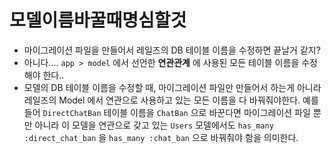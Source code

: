 # 모델이름바꿀때명심할것

* 마이그레이션 파일을 만들어서 레일즈의 DB 테이블 이름을 수정하면 끝날거 같지?
* 아니다.... `app > model` 에서 선언한 **연관관계** 에 사용된 모든 테이블 이름을 수정해야 한다..
* 모델의 DB 테이블 이름을 수정할 때, 마이그레이션 파일만 만들어서 하는게 아니라 레일즈의 Model 에서 연관으로 사용하고 있는 모든 이름을 다 바꿔줘야한다. 예를 들어 `DirectChatBan` 테이블 이름을 `ChatBan` 으로 바꾼다면 마이그레이션 파일 뿐만 아니라 이 모델을 연관으로 갖고 있는 `Users` 모델에서도 `has_many :direct_chat_ban` 을 `has_many :chat_ban` 으로 바꿔줘야 함을 의미한다.

